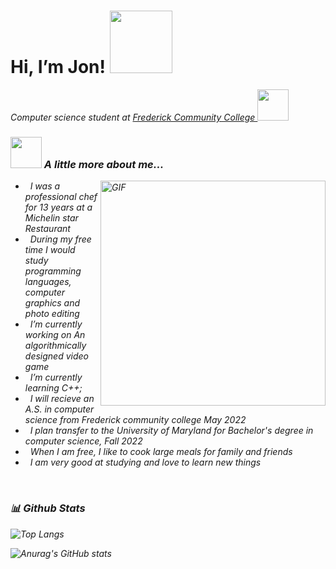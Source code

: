   <h1>Hi, I’m Jon! <img src="https://media.giphy.com/media/l378B1B0BqDHJPmJG/giphy.gif" width="100"></h1>
  <p><em>Computer science student at <a href="http://www.frederick.edu">Frederick Community College </a><img src="https://media.giphy.com/media/xlCMfgDZjnA589CzCB/giphy.gif" width="50">
  
### <img src="https://media.giphy.com/media/hULIWsDRiNV2GhL1ED/giphy.gif" width="50">   A little more about me...  
  
  <img align="right" alt="GIF" src="https://media.giphy.com/media/ao9DUiTKH60XS/giphy.gif" width="360px"/>

- &nbsp; I was a professional chef for 13 years at a Michelin star Restaurant 
- &nbsp; During my free time I would study programming languages, computer graphics and photo editing 
- &nbsp; I’m currently working on An algorithmically designed video game
- &nbsp; I’m currently learning C++; 
- &nbsp; I will recieve an A.S. in computer science from Frederick community college May 2022
- &nbsp; I plan transfer to the University of Maryland for Bachelor's degree in computer science, Fall 2022
- &nbsp; When I am free, I like to cook large meals for family and friends
- &nbsp; I am very good at studying and love to learn new things
  
<br>

### 📊 Github Stats

![Top Langs](https://github-readme-stats.vercel.app/api/top-langs/?username=jongracias&show_icons=true&theme=dark&layout=compact)
  
![Anurag's GitHub stats](https://github-readme-stats.vercel.app/api?username=jongracias&show_icons=true&theme=dark)




<br>

<!---
JonGracias/JonGracias is a ✨ special ✨ repository because its `README.md` (this file) appears on your GitHub profile.
You can click the Preview link to take a look at your changes.
--->
